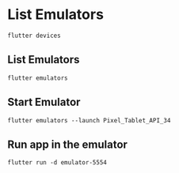 # List Emulators

`flutter devices`

## List Emulators

`flutter emulators`

## Start Emulator

`flutter emulators --launch Pixel_Tablet_API_34`

## Run app in the emulator

`flutter run -d emulator-5554`

